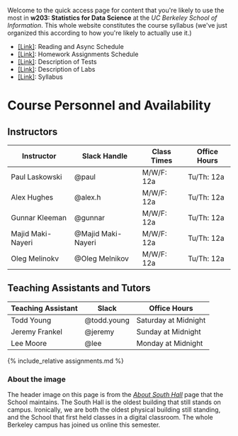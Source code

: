Welcome to the quick access page for content that you're likely to use the most in **w203: Statistics for Data Science** at the *UC Berkeley School of Information*. This whole website constitutes the course syllabus (we've just organized this according to how you're likely to actually use it.)

- [[Link]](./schedule.md): Reading and Async Schedule
- [[Link]](./assignments.md): Homework Assignments Schedule 
- [[Link]](./tests/index.md): Description of Tests 
- [[Link]](./labs/labs.md): Description of Labs 
- [[Link]](./syllabus.md): Syllabus 

# Course Personnel and Availability 
## Instructors 

| Instructor        | Slack Handle       | Class Times | Office Hours |
|-------------------|--------------------|-------------|--------------|
| Paul Laskowski    | @paul              | M/W/F: 12a  | Tu/Th: 12a   |
| Alex Hughes       | @alex.h            | M/W/F: 12a  | Tu/Th: 12a   |
| Gunnar Kleeman    | @gunnar            | M/W/F: 12a  | Tu/Th: 12a   |
| Majid Maki-Nayeri | @Majid Maki-Nayeri | M/W/F: 12a  | Tu/Th: 12a   |
| Oleg Melinokv     | @Oleg Melnikov     | M/W/F: 12a  | Tu/Th: 12a   |

## Teaching Assistants and Tutors 

| Teaching Assistant | Slack       | Office Hours         |
|--------------------|-------------|----------------------|
| Todd Young         | @todd.young | Saturday at Midnight |
| Jeremy Frankel     | @jeremy     | Sunday at Midnight   |
| Lee Moore          | @lee        | Monday at Midnight   |


{% include_relative assignments.md %}

### About the image 
The header image on this page is from the [*About South Hall*](https://www.ischool.berkeley.edu/about/southhall) page that the School maintains. The South Hall is the oldest building that still stands on campus. Ironically, we are both the oldest physical building still standing, and the School that first held classes in a digital classroom. The whole Berkeley campus has joined us online this semester. 